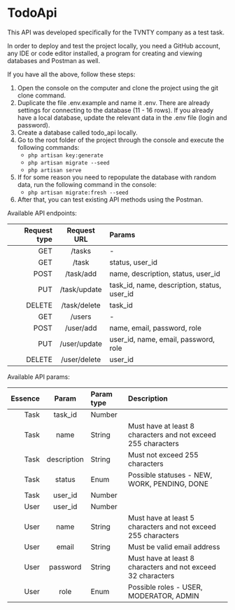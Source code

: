 # TodoApi

This API was developed specifically for the TVNTY company 
as a test task.

In order to deploy and test the project locally, 
you need a GitHub account, any IDE or code editor installed, 
a program for creating and viewing databases and Postman as well. 

If you have all the above, follow these steps:

1. Open the console on the computer and clone the project using the git clone command.
2. Duplicate the file .env.example and name it .env. 
   There are already settings for connecting to the database (11 - 16 rows).
   If you already have a local database, 
   update the relevant data in the .env file (login and password).
3. Create a database called todo_api locally.
4. Go to the root folder of the project through the console 
   and execute the following commands:
    * `php artisan key:generate`
    * `php artisan migrate --seed`
    * `php artisan serve`
5. If for some reason you need to repopulate the database with random data, 
   run the following command in the console:
   * `php artisan migrate:fresh --seed`
6. After that, you can test existing API methods using the Postman.

Available API endpoints:

| Request type | Request URL  | Params                                      |
|-------------:|:------------:|:--------------------------------------------|
| GET          | /tasks       | -                                           |
| GET          | /task        | status, user_id                             |
| POST         | /task/add    | name, description, status, user_id          |
| PUT          | /task/update | task_id, name, description, status, user_id |
| DELETE       | /task/delete | task_id                                     |
| GET          | /users       | -                                           |
| POST         | /user/add    | name, email, password, role                 |
| PUT          | /user/update | user_id, name, email, password, role        |
| DELETE       | /user/delete | user_id                                     |

Available API params:

| Essence | Param       | Param type | Description                                                   |
|--------:|:-----------:|:-----------|:--------------------------------------------------------------|
| Task    | task_id     | Number     |                                                               |
| Task    | name        | String     | Must have at least 8 characters and not exceed 255 characters |
| Task    | description | String     | Must not exceed 255 characters                                |
| Task    | status      | Enum       | Possible statuses - NEW, WORK, PENDING, DONE                  |
| Task    | user_id     | Number     |                                                               |
| User    | user_id     | Number     |                                                               |
| User    | name        | String     | Must have at least 5 characters and not exceed 255 characters |
| User    | email       | String     | Must be valid email address                                   |
| User    | password    | String     | Must have at least 8 characters and not exceed 32 characters  |
| User    | role        | Enum       | Possible roles - USER, MODERATOR, ADMIN                       |
